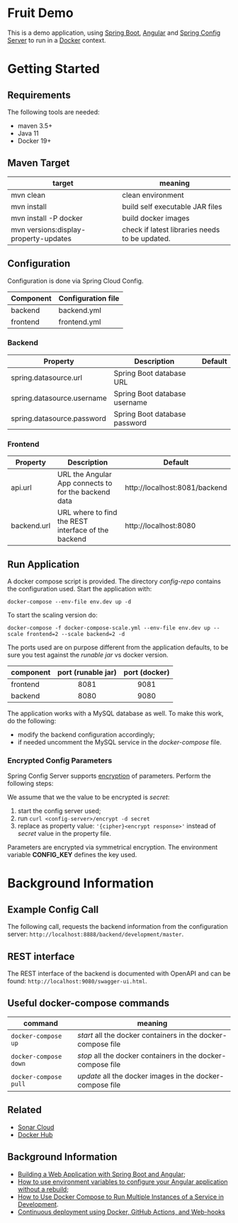 # Fruit Demo
This is a demo application, using [Spring Boot](https://spring.io/projects/spring-boot), [Angular](https://angular.io/) 
and [Spring Config Server](https://cloud.spring.io/spring-cloud-config/reference/html/) 
to run in a [Docker](https://www.docker.com/) context.

# Getting Started

## Requirements
The following tools are needed:

- maven 3.5+
- Java 11
- Docker 19+

## Maven Target

| target | meaning |
| ------- | ------ |
mvn clean | clean environment
mvn install | build self executable JAR files
mvn install -P docker | build docker images
mvn versions:display-property-updates | check if latest libraries needs to be updated.

## Configuration
Configuration is done via Spring Cloud Config.

| Component | Configuration file
| --------- | ------------------ |
| backend   | backend.yml
| frontend  | frontend.yml

### Backend

| Property | Description | Default |
| -------- | ----------- | ------- |
| spring.datasource.url | Spring Boot database URL
| spring.datasource.username | Spring Boot database username
| spring.datasource.password | Spring Boot database password

### Frontend

| Property | Description | Default |
| -------- | ----------- | ------- |
| api.url | URL the Angular App connects to for the backend data | http://localhost:8081/backend
| backend.url | URL where to find the REST interface of the backend | http://localhost:8080 |

## Run Application
A docker compose script is provided. The directory *config-repo* contains the configuration used. Start the application with:

``
docker-compose --env-file env.dev up -d
``

To start the scaling version do:

``
docker-compose -f docker-compose-scale.yml --env-file env.dev up --scale frontend=2 --scale backend=2 -d
``

The ports used are on purpose different from the application defaults, to be sure you test against the *runable jar* vs docker version. 

| component | port (runable jar) | port (docker) |
| --------- |:--------:|:-----------:|
| frontend | 8081 | 9081
| backend  | 8080 | 9080

The application works with a MySQL database as well. To make this work, do the following:
- modify the backend configuration accordingly;
- if needed uncomment the MySQL service in the *docker-compose* file.

### Encrypted Config Parameters
Spring Config Server supports [encryption](https://cloud.spring.io/spring-cloud-config/reference/html/#_encryption_and_decryption) 
of parameters. Perform the following steps:

We assume that we the value to be encrypted is *secret*:

1. start the config server used;
1. run ``curl <config-server>/encrypt -d secret``
1. replace as property value: ```'{cipher}<encrypt response>'``` instead of *secret* value in the property file.

Parameters are encrypted via symmetrical encryption. The environment variable **CONFIG_KEY** defines the key used.

# Background Information
## Example Config Call
The following call, requests the backend information from the configuration server:
``http://localhost:8888/backend/development/master``.

## REST interface
The REST interface of the backend is documented with OpenAPI and can be found: 
``http://localhost:9080/swagger-ui.html``.

## Useful docker-compose commands
| command | meaning |
| ------- | ------- |
| ``docker-compose up``   | *start* all the docker containers in the docker-compose file
| ``docker-compose down`` | *stop* all the docker containers in the docker-compose file
| ``docker-compose pull`` | *update* all the docker images in the docker-compose file

## Related
- [Sonar Cloud](https://sonarcloud.io/dashboard?id=markwigmans_fruitdemo)
- [Docker Hub](https://hub.docker.com/u/markwigmans)

## Background Information
- [Building a Web Application with Spring Boot and Angular](https://www.baeldung.com/spring-boot-angular-web);
- [How to use environment variables to configure your Angular application without a rebuild](https://www.jvandemo.com/how-to-use-environment-variables-to-configure-your-angular-application-without-a-rebuild/);
- [How to Use Docker Compose to Run Multiple Instances of a Service in Development](https://pspdfkit.com/blog/2018/how-to-use-docker-compose-to-run-multiple-instances-of-a-service-in-development/).
- [Continuous deployment using Docker, GitHub Actions, and Web-hooks](https://levelup.gitconnected.com/automated-deployment-using-docker-github-actions-and-webhooks-54018fc12e32)
